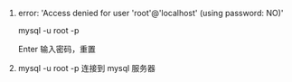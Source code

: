 1. error: 'Access denied for user 'root'@'localhost' (using password: NO)'

   mysql -u root -p 

   Enter 输入密码，重置

2. mysql -u root -p  连接到 mysql 服务器